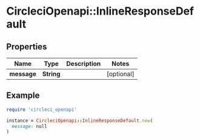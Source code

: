 # CircleciOpenapi::InlineResponseDefault

## Properties

| Name | Type | Description | Notes |
| ---- | ---- | ----------- | ----- |
| **message** | **String** |  | [optional] |

## Example

```ruby
require 'circleci_openapi'

instance = CircleciOpenapi::InlineResponseDefault.new(
  message: null
)
```

